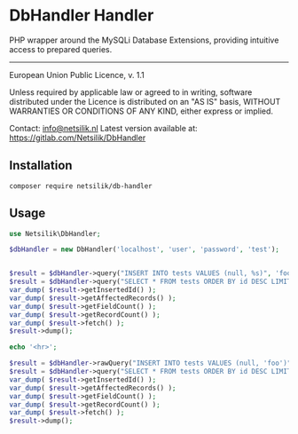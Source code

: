 DbHandler Handler
=================

PHP wrapper around the MySQLi Database Extensions, providing intuitive access to prepared queries.

---

European Union Public Licence, v. 1.1

Unless required by applicable law or agreed to in writing, software
distributed under the Licence is distributed on an "AS IS" basis,
WITHOUT WARRANTIES OR CONDITIONS OF ANY KIND, either express or implied.

Contact: info@netsilik.nl
Latest version available at: https://gitlab.com/Netsilik/DbHandler


Installation
------------

```
composer require netsilik/db-handler
```

Usage
-----

```php
use Netsilik\DbHandler;

$dbHandler = new DbHandler('localhost', 'user', 'password', 'test');


$result = $dbHandler->query("INSERT INTO tests VALUES (null, %s)", 'foo');
$result = $dbHandler->query("SELECT * FROM tests ORDER BY id DESC LIMIT 3");
var_dump( $result->getInsertedId() );
var_dump( $result->getAffectedRecords() );
var_dump( $result->getFieldCount() );
var_dump( $result->getRecordCount() );
var_dump( $result->fetch() );
$result->dump();

echo '<hr>';

$result = $dbHandler->rawQuery("INSERT INTO tests VALUES (null, 'foo')");
$result = $dbHandler->query("SELECT * FROM tests ORDER BY id DESC LIMIT 3");
var_dump( $result->getInsertedId() );
var_dump( $result->getAffectedRecords() );
var_dump( $result->getFieldCount() );
var_dump( $result->getRecordCount() );
var_dump( $result->fetch() );
$result->dump();
```
